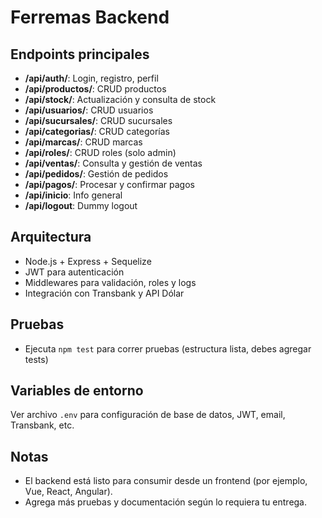 # Ferremas Backend

## Endpoints principales

- **/api/auth/**: Login, registro, perfil
- **/api/productos/**: CRUD productos
- **/api/stock/**: Actualización y consulta de stock
- **/api/usuarios/**: CRUD usuarios
- **/api/sucursales/**: CRUD sucursales
- **/api/categorias/**: CRUD categorías
- **/api/marcas/**: CRUD marcas
- **/api/roles/**: CRUD roles (solo admin)
- **/api/ventas/**: Consulta y gestión de ventas
- **/api/pedidos/**: Gestión de pedidos
- **/api/pagos/**: Procesar y confirmar pagos
- **/api/inicio**: Info general
- **/api/logout**: Dummy logout

## Arquitectura
- Node.js + Express + Sequelize
- JWT para autenticación
- Middlewares para validación, roles y logs
- Integración con Transbank y API Dólar

## Pruebas
- Ejecuta `npm test` para correr pruebas (estructura lista, debes agregar tests)

## Variables de entorno
Ver archivo `.env` para configuración de base de datos, JWT, email, Transbank, etc.

## Notas
- El backend está listo para consumir desde un frontend (por ejemplo, Vue, React, Angular).
- Agrega más pruebas y documentación según lo requiera tu entrega.
